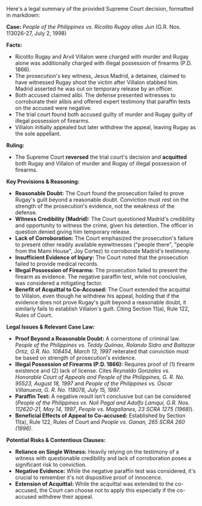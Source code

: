 Here's a legal summary of the provided Supreme Court decision, formatted in markdown:

**Case:** *People of the Philippines vs. Ricolito Rugay alias Jun* (G.R. Nos. 113026-27, July 2, 1998)

**Facts:**

*   Ricolito Rugay and Arvil Villalon were charged with murder and Rugay alone was additionally charged with illegal possession of firearms (P.D. 1866).
*   The prosecution's key witness, Jesus Madrid, a detainee, claimed to have witnessed Rugay shoot the victim after Villalon stabbed him. Madrid asserted he was out on temporary release by an officer.
*   Both accused claimed alibi. The defense presented witnesses to corroborate their alibis and offered expert testimony that paraffin tests on the accused were negative.
*   The trial court found both accused guilty of murder and Rugay guilty of illegal possession of firearms.
*   Villalon initially appealed but later withdrew the appeal, leaving Rugay as the sole appellant.

**Ruling:**

*   The Supreme Court **reversed** the trial court's decision and **acquitted** both Rugay and Villalon of murder and Rugay of illegal possession of firearms.

**Key Provisions & Reasoning:**

*   **Reasonable Doubt:** The Court found the prosecution failed to prove Rugay's guilt beyond a reasonable doubt. Conviction must rest on the strength of the prosecution's evidence, not the weakness of the defense.
*   **Witness Credibility (Madrid):** The Court questioned Madrid's credibility and opportunity to witness the crime, given his detention. The officer in question denied giving him temporary release.
*   **Lack of Corroboration:** The Court emphasized the prosecution's failure to present other readily available eyewitnesses ("people there", "people from the Mami House", Joy Cortez) to corroborate Madrid's testimony.
*   **Insufficient Evidence of Injury:** The Court noted that the prosecution failed to provide medical records.
*   **Illegal Possession of Firearms:** The prosecution failed to present the firearm as evidence. The negative paraffin test, while not conclusive, was considered a mitigating factor.
*   **Benefit of Acquittal to Co-Accused:** The Court extended the acquittal to Villalon, even though he withdrew his appeal, holding that if the evidence does not prove Rugay's guilt beyond a reasonable doubt, it similarly fails to establish Villalon's guilt. Citing Section 11(a), Rule 122, Rules of Court.

**Legal Issues & Relevant Case Law:**

*   **Proof Beyond a Reasonable Doubt:** A cornerstone of criminal law. *People of the Philippines vs. Teddy Quiinao, Rolando Sidro and Baltazar Ortiz, G.R. No. 108454, March 13, 1997* reiterated that conviction must be based on strength of prosecution's evidence.
*   **Illegal Possession of Firearms (P.D. 1866):** Requires proof of (1) firearm existence and (2) lack of license. Cites *Reynaldo Gonzales vs. Honorable Court of Appeals and People of the Philippines, G. R. No. 95523, August 18, 1997* and *People of the Philippines vs. Oscar Villanueva, G. R. No. 118078, July 15, 1997.*
*   **Paraffin Test:**  A negative result isn't conclusive but can be considered (*People of the Philippines vs. Noli Pagal and Adolfo Lamqui, G.R. Nos. 112620-21, May 14, 1997*, *People vs. Magallanes, 23 SCRA 1275 (1968)*).
*   **Beneficial Effects of Appeal to Co-accused:** Established by Section 11(a), Rule 122, Rules of Court and *People vs. Ganan, 265 SCRA 260 (1996)*.

**Potential Risks & Contentious Clauses:**

*   **Reliance on Single Witness:** Heavily relying on the testimony of a witness with questionable credibility and lack of corroboration poses a significant risk to conviction.
*   **Negative Evidence:** While the negative paraffin test was considered, it's crucial to remember it's not dispositive proof of innocence.
*   **Extension of Acquittal:** While the acquittal was extended to the co-accused, the Court can choose not to apply this especially if the co-accused withdrew their appeal.
